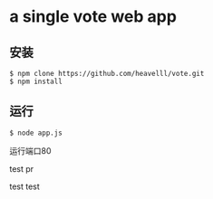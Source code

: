 # a single vote web app

## 安装
```shell
$ npm clone https://github.com/heavelll/vote.git
$ npm install
```

## 运行
```shell
$ node app.js
```

运行端口80

test pr

test test